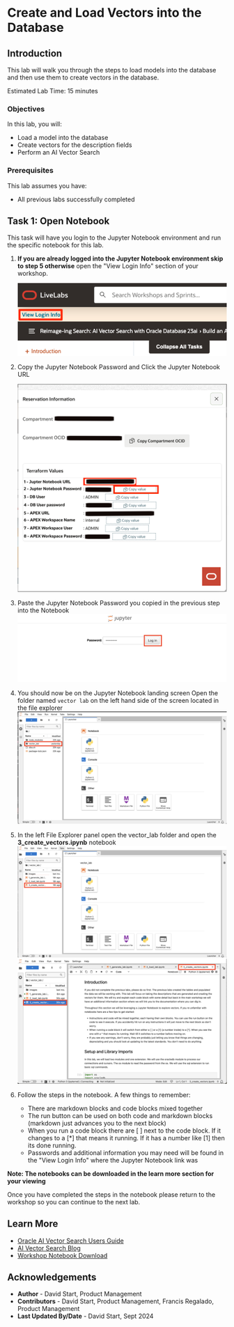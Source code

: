 # Create and Load Vectors into the Database

## Introduction

This lab will walk you through the steps to load models into the database and then use them to create vectors in the database.

Estimated Lab Time: 15 minutes

### Objectives

In this lab, you will:
* Load a model into the database
* Create vectors for the description fields
* Perform an AI Vector Search

### Prerequisites

This lab assumes you have:
* All previous labs successfully completed


## Task 1: Open Notebook

This task will have you login to the Jupyter Notebook environment and run the specific notebook for this lab.

1. **If you are already logged into the Jupyter Notebook environment skip to step 5 otherwise** open the "View Login Info" section of your workshop.

	![Image alt text](images/lab4_1ba.png)

2. Copy the Jupyter Notebook Password and Click the Jupyter Notebook URL

    ![Image alt text](images/lab4_1a.png)

3. Paste the Jupyter Notebook Password you copied in the previous step into the Notebook
    ![Image alt text](images/lab3_3.png)

4. You should now be on the Jupyter Notebook landing screen
Open the folder named `vector lab` on the left hand side of the screen located in the file explorer
    ![Image alt text](images/lab3_4.png)

5. In the left File Explorer panel open the vector\_lab folder and open the **3\_create\_vectors.ipynb** notebook
    ![Image alt text](images/lab3_5.png)
    ![Image alt text](images/lab3_6.png)

6. Follow the steps in the notebook. A few things to remember:
    - There are markdown blocks and code blocks mixed together
    - The run button can be used on both code and markdown blocks (markdown just advances you to the next block)
    - When you run a code block there are [ ] next to the code block. If it changes to a [\*] that means it running. If it has a number like [1] then its done running.
    - Passwords and additional information you may need will be found in the "View Login Info" where the Jupyter Notebook link was

**Note: The notebooks can be downloaded in the learn more section for your viewing**

Once you have completed the steps in the notebook please return to the workshop so you can continue to the next lab.

## Learn More

* [Oracle AI Vector Search Users Guide](https://docs.oracle.com/en/database/oracle/oracle-database/23/vecse/whats-new-oracle-ai-vector-search.html)
* [AI Vector Search Blog](https://blogs.oracle.com/database/post/oracle-announces-general-availability-of-ai-vector-search-in-oracle-database-23ai)
* [Workshop Notebook Download](https://c4u04.objectstorage.us-ashburn-1.oci.customer-oci.com/p/EcTjWk2IuZPZeNnD_fYMcgUhdNDIDA6rt9gaFj_WZMiL7VvxPBNMY60837hu5hga/n/c4u04/b/livelabsfiles/o/labfiles/ocw_image_vector_lab.zip)

## Acknowledgements
* **Author** - David Start, Product Management
* **Contributors** -  David Start, Product Management,  Francis Regalado, Product Management
* **Last Updated By/Date** - David Start, Sept 2024
